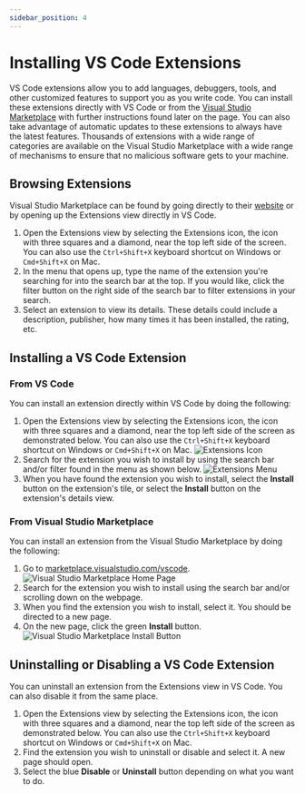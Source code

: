 ```yaml
---
sidebar_position: 4
---
```


# Installing VS Code Extensions

VS Code extensions allow you to add languages, debuggers, tools, and other customized features to support you as you write code. You can install these extensions directly with VS Code or from the [Visual Studio Marketplace](https://marketplace.visualstudio.com/vscode) with further instructions found later on the page. You can also take advantage of automatic updates to these extensions to always have the latest features. Thousands of extensions with a wide range of categories are available on the Visual Studio Marketplace with a wide range of mechanisms to ensure that no malicious software gets to your machine.

## Browsing Extensions

Visual Studio Marketplace can be found by going directly to their [website](https://marketplace.visualstudio.com/vscode) or by opening up the Extensions view directly in VS Code.

1. Open the Extensions view by selecting the Extensions icon, the icon with three squares and a diamond, near the top left side of the screen. You can also use the `Ctrl+Shift+X` keyboard shortcut on Windows or `Cmd+Shift+X` on Mac.
1. In the menu that opens up, type the name of the extension you're searching for into the search bar at the top. If you would like, click the filter button on the right side of the search bar to filter extensions in your search.
1. Select an extension to view its details. These details could include a description, publisher, how many times it has been installed, the rating, etc.

## Installing a VS Code Extension

### From VS Code
You can install an extension directly within VS Code by doing the following:
1. Open the Extensions view by selecting the Extensions icon, the icon with three squares and a diamond, near the top left side of the screen as demonstrated below. You can also use the `Ctrl+Shift+X` keyboard shortcut on Windows or `Cmd+Shift+X` on Mac.
![Extensions Icon](/img/copilot-extensions/extensionIcon.png)
1. Search for the extension you wish to install by using the search bar and/or filter found in the menu as shown below.
![Extensions Menu](/img/copilot-extensions/extensionMenu.png)
1. When you have found the extension you wish to install, select the **Install** button on the extension's tile, or select the **Install** button on the extension's details view.

### From Visual Studio Marketplace
You can install an extension from the Visual Studio Marketplace by doing the following:
1. Go to [marketplace.visualstudio.com/vscode](marketplace.visualstudio.com/vscode).
![Visual Studio Marketplace Home Page](/img/copilot-extensions/marketplaceMenu.png)
1. Search for the extension you wish to install using the search bar and/or scrolling down on the webpage.
1. When you find the extension you wish to install, select it. You should be directed to a new page.
1. On the new page, click the green **Install** button.
![Visual Studio Marketplace Install Button](/img/copilot-extensions/marketplaceInstall.png)

## Uninstalling or Disabling a VS Code Extension

You can uninstall an extension from the Extensions view in VS Code. You can also disable it from the same place.

1. Open the Extensions view by selecting the Extensions icon, the icon with three squares and a diamond, near the top left side of the screen as demonstrated below. You can also use the `Ctrl+Shift+X` keyboard shortcut on Windows or `Cmd+Shift+X` on Mac.
1. Find the extension you wish to uninstall or disable and select it. A new page should open.
1. Select the blue **Disable** or **Uninstall** button depending on what you want to do.
